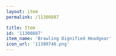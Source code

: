 ```yaml
---
layout: item
permalink: /11300887

title: Item
id: '11300887'
item_name: 'Brawling Dignified Headgear'
icon_url: '11300746.png'
---
```

